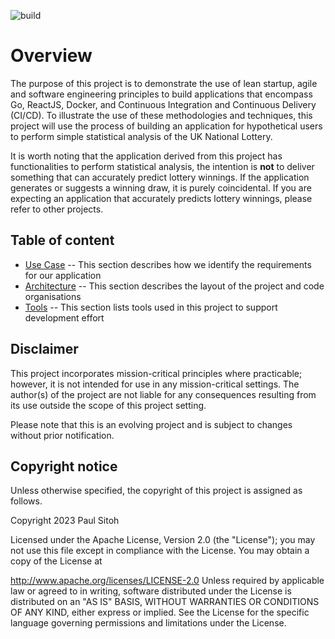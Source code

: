 ![build](https://github.com/paulwizviz/go-web/workflows/build/badge.svg)
# Overview

The purpose of this project is to demonstrate the use of lean startup, agile and software engineering principles to build applications that encompass Go, ReactJS, Docker, and Continuous Integration and Continuous Delivery (CI/CD). To illustrate the use of these methodologies and techniques, this project will use the process of building an application for hypothetical users to perform simple statistical analysis of the UK National Lottery.

It is worth noting that the application derived from this project has functionalities to perform statistical analysis, the intention is **not** to deliver something that can accurately predict lottery winnings. If the application generates or suggests a winning draw, it is purely coincidental. If you are expecting an application that accurately predicts lottery winnings, please refer to other projects.

## Table of content

* [Use Case](./docs/usecase.md) -- This section describes how we identify the requirements for our application
* [Architecture](./docs/arch.md) -- This section describes the layout of the project and code organisations
* [Tools](./docs/tools.md) -- This section lists tools used in this project to support development effort

## Disclaimer

This project incorporates mission-critical principles where practicable; however, it is not intended for use in any mission-critical settings. The author(s) of the project are not liable for any consequences resulting from its use outside the scope of this project setting.

Please note that this is an evolving project and is subject to changes without prior notification.

## Copyright notice

Unless otherwise specified, the copyright of this project is assigned as follows.

Copyright 2023 Paul Sitoh

Licensed under the Apache License, Version 2.0 (the "License"); you may not use this file except in compliance with the License. You may obtain a copy of the License at

http://www.apache.org/licenses/LICENSE-2.0 Unless required by applicable law or agreed to in writing, software distributed under the License is distributed on an "AS IS" BASIS, WITHOUT WARRANTIES OR CONDITIONS OF ANY KIND, either express or implied. See the License for the specific language governing permissions and limitations under the License.

